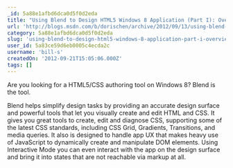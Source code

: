 ```yaml
---
_id: 5a88e1afbd6dca0d5f0d2eda
title: "Using Blend to Design HTML5 Windows 8 Application (Part I): Overview and Hello World"
url: 'http://blogs.msdn.com/b/dorischen/archive/2012/09/13/using-blend-to-design-html5-windows-8-application-part-i-overview-and-hello-world.aspx'
category: 5a88e1afbd6dca0d5f0d2eda
slug: 'using-blend-to-design-html5-windows-8-application-part-i-overview-and-hello-world'
user_id: 5a83ce59d6eb0005c4ecda2c
username: 'bill-s'
createdOn: '2012-09-21T15:05:06.000Z'
tags: []
---
```


Are you looking for a HTML5/CSS authoring tool on Windows 8? Blend is the tool.

Blend helps simplify design tasks by providing an accurate design surface and powerful tools that let you visually create and edit HTML and CSS. It gives you great tools to create, edit and diagnose CSS, supporting some of the latest CSS standards, including CSS Grid, Gradients, Transitions, and media queries. It also is designed to handle app UX that makes heavy use of JavaScript to dynamically create and manipulate DOM elements. Using Interactive Mode you can even interact with the app on the design surface and bring it into states that are not reachable via markup at all.
